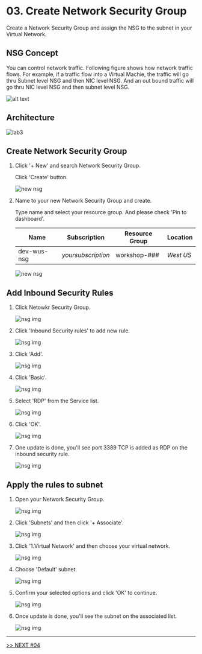 # 03. Create Network Security Group

Create a Network Security Group and assign the NSG to the subnet in your Virtual Network.

## NSG Concept

You can control network traffic. Following figure shows how network traffic flows. For example, if a traffic flow into a Virtual Machie, the traffic will go thru Subnet level NSG and then NIC level NSG. And an out bound traffic will go thru NIC level NSG and then subnet level NSG.

![alt text](./images/nsgconcept.png)

## Architecture

![lab3](./images/lab3.png)

## Create Network Security Group

1. Click '+ New' and search Network Security Group.

    Click 'Create' button.

    ![new nsg](./images/3.1.png)

1. Name to your new Network Security Group and create.

    Type name and select your resource group. And please check 'Pin to dashboard'.

    |Name|Subscription|Resource Group|Location|
    |---|---|---|---|
    |dev-wus-nsg|*yoursubscription*|workshop-###|*West US*|

    ![new nsg](./images/3.2.png)

## Add Inbound Security Rules

1. Click Netowkr Security Group.

    ![nsg img](./images/3.3.png)

1. Click 'Inbound Security rules' to add new rule.

    ![nsg img](./images/3.4.png)

1. Click 'Add'.

    ![nsg img](./images/3.5.png)

1. Click 'Basic'.

    ![nsg img](./images/3.6.png)

1. Select 'RDP' from the Service list.

    ![nsg img](./images/3.7.png)

1. Click 'OK'.

    ![nsg img](./images/3.8.png)

1. One update is done, you'll see port 3389 TCP is added as RDP on the inbound security rule.

    ![nsg img](./images/3.9.png)

## Apply the rules to subnet

1. Open your Network Security Group.

    ![nsg img](./images/3.3.png)

1. Click 'Subnets' and then click '+ Associate'.

    ![nsg img](./images/3.10.png)

1. Click '1.Virtual Network' and then choose your virtual network.

    ![nsg img](./images/3.11.png)

1. Choose 'Default' subnet.

    ![nsg img](./images/3.12.png)

1. Confirm your selected options and click 'OK' to continue.

    ![nsg img](./images/3.13.png)

1. Once update is done, you'll see the subnet on the associated list.

    ![nsg img](./images/3.14.png)
---

[>> NEXT #04](https://github.com/xlegend1024/az-secu-wrkshp/tree/master/04.CreateKeyVault/Readme.md)
